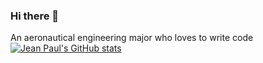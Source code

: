 ### Hi there 👋
An aeronautical engineering major who loves to write code
[![Jean Paul's GitHub stats](https://github-readme-stats.vercel.app/api?username=JeanPaulSB)](https://github.com/JeanPaulSB/github-readme-stats)


<!--
**JeanPaulSB/JeanPaulSB** is a ✨ _special_ ✨ repository because its `README.md` (this file) appears on your GitHub profile.

Here are some ideas to get you started:

- 🔭 I’m currently working on ...
- 🌱 I’m currently learning ...
- 👯 I’m looking to collaborate on ...
- 🤔 I’m looking for help with ...
- 💬 Ask me about ...
- 📫 How to reach me: ...
- 😄 Pronouns: ...
- ⚡ Fun fact: ...
-->
